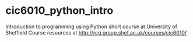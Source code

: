 # cic6010_python_intro
Introduction to programming using Python short course at University of Sheffield
Course resources at http://rcg.group.shef.ac.uk/courses/cic6010/
